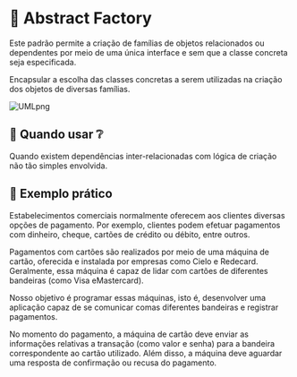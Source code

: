 # :hammer: Abstract Factory

Este padrão permite a criação de famílias de objetos relacionados ou dependentes por meio de uma única interface e sem que a classe concreta seja especificada.

Encapsular a escolha das classes concretas a serem utilizadas na criação dos objetos de diversas famílias.

![UMLpng](https://user-images.githubusercontent.com/40917812/76691390-1f1e6780-6629-11ea-806e-ecc8b4fe074d.png)

## :thinking: Quando usar :grey_question:

Quando existem dependências inter-relacionadas com lógica de criação não tão simples envolvida.

## :muscle: Exemplo prático

Estabelecimentos comerciais normalmente oferecem aos clientes diversas opções de pagamento. Por exemplo, clientes podem efetuar pagamentos com dinheiro, cheque, cartões de crédito ou débito, entre outros.

Pagamentos com cartões são realizados por meio de uma máquina de cartão, oferecida e instalada por empresas como Cielo e Redecard. Geralmente, essa máquina é capaz de lidar com cartões de diferentes bandeiras (como Visa eMastercard).

Nosso objetivo é programar essas máquinas, isto é, desenvolver uma aplicação capaz de se comunicar comas diferentes bandeiras e registrar pagamentos.

No momento do pagamento, a máquina de cartão deve enviar as informações relativas a transação (como valor e senha) para a bandeira correspondente ao cartão utilizado. Além disso, a máquina deve aguardar uma resposta de confirmação ou recusa do pagamento.

